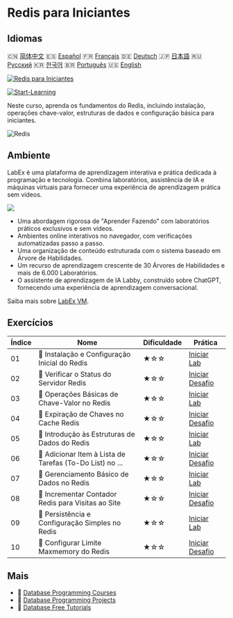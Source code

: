 # Redis para Iniciantes

## Idiomas

🇨🇳 [简体中文](README_zh.md) 🇪🇸 [Español](README_es.md) 🇫🇷 [Français](README_fr.md) 🇩🇪 [Deutsch](README_de.md) 🇯🇵 [日本語](README_ja.md) 🇷🇺 [Русский](README_ru.md) 🇰🇷 [한국어](README_ko.md) 🇧🇷 [Português](README_pt.md) 🇺🇸 [English](README.md) 

[![Redis para Iniciantes](https://cover-creator.labex.io/redis-for-beginners.png?lang=pt)](https://labex.io/pt/courses/redis-for-beginners)

[![Start-Learning](https://img.shields.io/badge/Start-Learning-whitesmoke?style=for-the-badge)](https://labex.io/pt/courses/redis-for-beginners)

Neste curso, aprenda os fundamentos do Redis, incluindo instalação, operações chave-valor, estruturas de dados e configuração básica para iniciantes.

![Redis](https://img.shields.io/badge/Redis-whitesmoke?style=for-the-badge&logo=redis)


## Ambiente

LabEx é uma plataforma de aprendizagem interativa e prática dedicada à programação e tecnologia. Combina laboratórios, assistência de IA e máquinas virtuais para fornecer uma experiência de aprendizagem prática sem vídeos.

![](https://tutorial-screenshot.getvm.io/images/vm-1725247253.png)

- Uma abordagem rigorosa de "Aprender Fazendo" com laboratórios práticos exclusivos e sem vídeos.
- Ambientes online interativos no navegador, com verificações automatizadas passo a passo.
- Uma organização de conteúdo estruturada com o sistema baseado em Árvore de Habilidades.
- Um recurso de aprendizagem crescente de 30 Árvores de Habilidades e mais de 6.000 Laboratórios.
- O assistente de aprendizagem de IA Labby, construído sobre ChatGPT, fornecendo uma experiência de aprendizagem conversacional.

Saiba mais sobre [LabEx VM](https://support.labex.io/using-labex/virtual-machine).

## Exercícios

|   Índice | Nome                                                     | Dificuldade   | Prática                                                                                                                             |
|----------|----------------------------------------------------------|---------------|-------------------------------------------------------------------------------------------------------------------------------------|
|       01 | 📖 Instalação e Configuração Inicial do Redis            | ★☆☆           | <a target='_blank' href='https://labex.io/pt/tutorials/redis-installation-and-initial-setup-of-redis-552075'>Iniciar Lab</a>        |
|       02 | 🎯 Verificar o Status do Servidor Redis                  | ★☆☆           | <a target='_blank' href='https://labex.io/pt/tutorials/redis-verify-redis-server-status-552152'>Iniciar Desafio</a>                 |
|       03 | 📖 Operações Básicas de Chave-Valor no Redis             | ★☆☆           | <a target='_blank' href='https://labex.io/pt/tutorials/redis-basic-key-value-operations-in-redis-552077'>Iniciar Lab</a>            |
|       04 | 🎯 Expiração de Chaves no Cache Redis                    | ★☆☆           | <a target='_blank' href='https://labex.io/pt/tutorials/redis-expire-keys-in-redis-cache-552156'>Iniciar Desafio</a>                 |
|       05 | 📖 Introdução às Estruturas de Dados do Redis            | ★☆☆           | <a target='_blank' href='https://labex.io/pt/tutorials/redis-introduction-to-redis-data-structures-552078'>Iniciar Lab</a>          |
|       06 | 🎯 Adicionar Item à Lista de Tarefas (To-Do List) no ... | ★☆☆           | <a target='_blank' href='https://labex.io/pt/tutorials/redis-add-item-to-redis-to-do-list-552161'>Iniciar Desafio</a>               |
|       07 | 📖 Gerenciamento Básico de Dados no Redis                | ★☆☆           | <a target='_blank' href='https://labex.io/pt/tutorials/redis-basic-data-management-in-redis-552076'>Iniciar Lab</a>                 |
|       08 | 🎯 Incrementar Contador Redis para Visitas ao Site       | ★☆☆           | <a target='_blank' href='https://labex.io/pt/tutorials/redis-increment-redis-counter-for-website-visits-552163'>Iniciar Desafio</a> |
|       09 | 📖 Persistência e Configuração Simples no Redis          | ★☆☆           | <a target='_blank' href='https://labex.io/pt/tutorials/redis-persistence-and-simple-configuration-in-redis-552079'>Iniciar Lab</a>  |
|       10 | 🎯 Configurar Limite Maxmemory do Redis                  | ★☆☆           | <a target='_blank' href='https://labex.io/pt/tutorials/redis-configure-redis-maxmemory-limit-552162'>Iniciar Desafio</a>            |

## Mais

- 🔗 [Database Programming Courses](https://github.com/labex-labs/awesome-programming-courses)
- 🔗 [Database Programming Projects](https://github.com/labex-labs/awesome-programming-projects)
- 🔗 [Database Free Tutorials](https://github.com/labex-labs/redis-free-tutorials)

